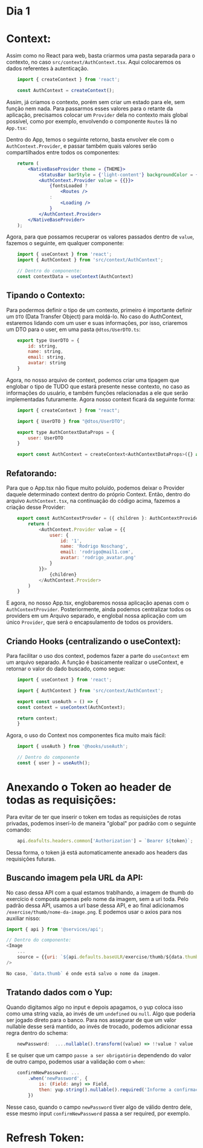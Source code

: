 # Dia 1
# Context:
Assim como no React para web, basta criarmos uma pasta separada para o contexto, no caso `src/context/AuthContext.tsx`. Aqui colocaremos os dados referentes à autenticação.

```js
    import { createContext } from 'react';

    const AuthContext = createContext(); 
``` 

Assim, já criamos o contexto, porém sem criar um estado para ele, sem função nem nada. Para passarmos esses valores para o retante da aplicação, precisamos colocar um `Provider` dela no contexto mais global possível, como por exemplo, envolvendo o componente `Routes` lá no `App.tsx`:

Dentro do App, temos o seguinte retorno, basta envolver ele com o `AuthContext.Provider`, e passar também quais valores serão compartilhados entre todos os componentes:

```jsx
    return (
		<NativeBaseProvider theme = {THEME}>
			<StatusBar barStyle = {'light-content'} backgroundColor = {'transparent'} translucent/>
            <AuthContext.Provider value = {{}}>
                {fontsLoaded ? 
                    <Routes />
                :
                    <Loading />
                }
            </AuthContext.Provider>
		</NativeBaseProvider>
	);
```

Agora, para que possamos recuperar os valores passados dentro de `value`, fazemos o seguinte, em qualquer componente:

```js
    import { useContext } from 'react';
    import { AuthContext } from 'src/context/AuthContext';

    // Dentro do componente:
    const contextData = useContext(AuthContext)
```

## Tipando o Contexto:
Para podermos definir o tipo de um contexto, primeiro é importante definir um `DTO` (Data Transfer Object) para moldá-lo. No caso do AuthContext, estaremos lidando com um user e suas informações, por isso, criaremos um DTO para o user, em uma pasta `@dtos/UserDTO.ts`:

```js
    export type UserDTO = {
        id: string, 
        name: string, 
        email: string,
        avatar: string
    }
```

Agora, no nosso arquivo de context, podemos criar uma tipagem que englobar o tipo de TUDO que estará presente nesse contexto, no caso as informações do usuário, e também funções relacionadas a ele que serão implementadas futuramente. Agora nosso context ficará da seguinte forma: 

```js
    import { createContext } from "react";

    import { UserDTO } from "@dtos/UserDTO";

    export type AuthContextDataProps = {
        user: UserDTO
    }

    export const AuthContext = createContext<AuthContextDataProps>({} as AuthContextDataProps);
```

## Refatorando:
Para que o App.tsx não fique muito poluído, podemos deixar o Provider daquele determinado context dentro do próprio Context. Então, dentro do arquivo `AuthContext.tsx`, na continuação do código acima, fazemos a criação desse Provider: 

```js
    export const AuthContextProvder = ({ children }: AuthContextProviderProps) => {
        return (
            <AuthContext.Provider value = {{
                user: {
                    id: '1',
                    name: 'Rodrigo Noschang',
                    email: 'rodrigo@mail1.com',
                    avatar: 'rodrigo_avatar.png'
                }
            }}>
                {children}
            </AuthContext.Provider>
        )
    }
```

E agora, no nosso App.tsx, englobaremos nossa aplicação apenas com o `AuthContextProvider`. Posteriormente, ainda podemos centralizar todos os providers em um Arquivo separado, e englobal nossa aplicação com um único `Provider`, que será o encapsulamento de todos os providers.

## Criando Hooks (centralizando o useContext):
Para facilitar o uso dos context, podemos fazer a parte do `useContext` em um arquivo separado. A função é basicamente realizar o useContext, e retornar o valor do dado buscado, como segue:

```js
    import { useContext } from 'react';

    import { AuthContext } from 'src/context/AuthContext';

    export const useAuth = () => {
    const context = useContext(AuthContext);

    return context;
    }
```

Agora, o uso do Context nos componentes fica muito mais fácil:

```js
    import { useAuth } from '@hooks/useAuth';

    // Dentro do componente
    const { user } = useAuth();
```

# Anexando o Token ao header de todas as requisições:
Para evitar de ter que inserir o token em todas as requisições de rotas privadas, podemos inserí-lo de maneira "global" por padrão com o seguinte comando:

```js
    api.deafults.headers.common['Authorization'] = `Bearer ${token}`;
```

Dessa forma, o token já está automaticamente anexado aos headers das requisições futuras.

## Buscando imagem pela URL da API:
No caso dessa API com a qual estamos trablhando, a imagem de thumb do exercício é composta apenas pelo nome da imagem, sem a uri toda. Pelo padrão dessa API, usamos a url base dessa API, e ao final adicionamos `/exercise/thumb/nome-da-image.png`. E podemos usar o axios para nos auxiliar nisso:

```js
import { api } from '@services/api';

// Dentro do componente:
<Image
    ...
    source = {{uri: `${api.defaults.baseULR/exercise/thumb/${data.thumb}}`}};
/>

No caso, `data.thumb` é onde está salvo o nome da imagem.

```

## Tratando dados com o Yup:
Quando digitamos algo no input e depois apagamos, o yup coloca isso como uma string vazia, ao invés de um `undefined` ou `null`. Algo que poderia ser jogado direto para o banco. Para nos assegurar de que um valor nullable desse será mantido, ao invés de trocado, podemos adicionar essa regra dentro do schema:

```js
    newPassword:  ....nullable().transform((value) => !!value ? value : null),
```

E se quiser que um campo `passe a ser obrigatório` dependendo do valor de outro campo, podemos usar a validação com o `when`:

```js
    confirmNewPassowrd: ...
        .when('newPassword', {
            is: (Field: any) => Field,
            then: yup.string().nullable().required('Informe a confirmação da senha')
        })
```

Nesse caso, quando o campo `newPassword` tiver algo de válido dentro dele, esse mesmo input `confirmNewPassword` passa a ser required, por exemplo. 

# Refresh Token:
